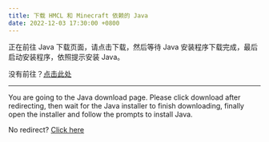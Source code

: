 ```yaml
---
title: 下载 HMCL 和 Minecraft 依赖的 Java
date: 2022-12-03 17:30:00 +0800
---
```


正在前往 Java 下载页面，请点击下载，然后等待 Java 安装程序下载完成，最后启动安装程序，依照提示安装 Java。

没有前往？[点击此处](https://www.java.com/zh-CN/download)

---

You are going to the Java download page. Please click download after redirecting, then wait for the Java installer to finish downloading, finally open the installer and follow the prompts to install Java.

No redirect? [Click here](https://www.java.com/download)


<script>
    /* 等待 5 秒. */
    setTimeout(function() {
        window.location.href = "https://www.java.com/download";
    }, 5000);
</script>

